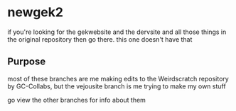 # newgek2

if you're looking for the gekwebsite and the dervsite and all those things in the original repository then go there. this one doesn't have that

## Purpose
most of these branches are me making edits to the Weirdscratch repository by GC-Collabs, but the vejousite branch is me trying to make my own stuff

go view the other branches for info about them
